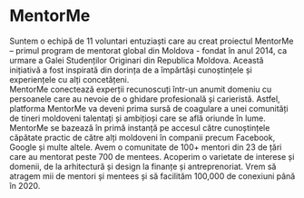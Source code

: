 # MentorMe

Suntem o echipă de 11 voluntari entuziaști care au creat proiectul MentorMe – primul program de mentorat global din Moldova - fondat în anul 2014, ca urmare a Galei Studenților Originari din Republica Moldova. Această inițiativă a fost inspirată din dorința de a împărtăși cunoștințele și experiențele cu alți concetățeni.  
MentorMe conectează experții recunoscuți într-un anumit domeniu cu persoanele care au nevoie de o ghidare profesională și carieristă. Astfel, platforma MentorMe va deveni prima sursă de coagulare a unei comunități de tineri moldoveni talentați și ambițioși care se află oriunde în lume. MentorMe se bazează în primă instanță pe accesul către cunoștințele căpătate practic de către alți moldoveni în companii precum Facebook, Google și multe altele.
Avem o comunitate de 100+ mentori din 23 de țări care au mentorat peste 700 de mentees. Acoperim o varietate de interese și domenii, de la arhitectură și design la finanțe și antreprenoriat. Vrem să atragem mii de mentori și mentees și să facilităm 100,000 de conexiuni până în 2020.  
